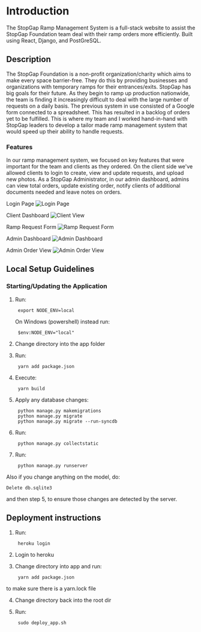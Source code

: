 # Introduction
The StopGap Ramp Management System is a full-stack website to assist the StopGap Foundation team deal with their ramp orders more efficiently.
Built using React, Django, and PostGreSQL.

## Description
The StopGap Foundation is a non-profit organization/charity which aims to make every space barrier-free. They do this by providing businesses and organizations with temporary ramps for their entrances/exits. StopGap has big goals for their future. As they begin to ramp up production nationwide, the team is finding it increasingly difficult to deal with the large number of requests on a daily basis. The previous system in use consisted of a Google form connected to a spreadsheet. This has resulted in a backlog of orders yet to be fulfilled. This is where my team and I worked hand-in-hand with StopGap leaders to develop a tailor made ramp management system that would speed up their ability to handle requests.

### Features
In our ramp management system, we focused on key features that were important for the team and clients as they ordered. On the client side we've allowed clients to login to create, view and update requests, and upload new photos. As a StopGap Administrator, in our admin dashboard, admins can view total orders, update existing order, notify clients of additional documents needed and leave notes on orders.

Login Page
![Login Page](https://i.imgur.com/uvxtQDC.png)

Client Dashboard
![Client View](https://i.imgur.com/giDsXU1.png)

Ramp Request Form
![Ramp Request Form](https://i.imgur.com/aX9Jw3C.png)

Admin Dashboard
![Admin Dashboard](https://i.imgur.com/fGbU6Vj.png)

Admin Order View
![Admin Order View](https://i.imgur.com/TlSODWc.png)


## Local Setup Guidelines

### Starting/Updating the Application

1) Run:

        export NODE_ENV=local

	
	On Windows (powershell) instead run:
	
		$env:NODE_ENV="local"
		
                
2) Change directory into the app folder
3) Run:
        
        yarn add package.json

4) Execute:

        yarn build
	
5) Apply any database changes:

        python manage.py makemigrations
        python manage.py migrate
		python manage.py migrate --run-syncdb

6) Run:

        python manage.py collectstatic

7) Run:

        python manage.py runserver
		
Also if you change anything on the model, do:

	Delete db.sqlite3
	
and then step 5, to ensure those
changes are detected by the server.


## Deployment instructions
1) Run:

        heroku login

2) Login to heroku

3) Change directory into app and run:

        yarn add package.json
        
to make sure there is a yarn.lock file

4) Change directory back into the root dir

5) Run:

        sudo deploy_app.sh
